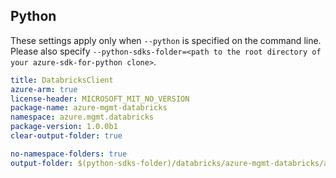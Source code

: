 ## Python

These settings apply only when `--python` is specified on the command line.
Please also specify `--python-sdks-folder=<path to the root directory of your azure-sdk-for-python clone>`.

``` yaml $(python)
title: DatabricksClient
azure-arm: true
license-header: MICROSOFT_MIT_NO_VERSION
package-name: azure-mgmt-databricks
namespace: azure.mgmt.databricks
package-version: 1.0.0b1
clear-output-folder: true
```

``` yaml $(python)
no-namespace-folders: true
output-folder: $(python-sdks-folder)/databricks/azure-mgmt-databricks/azure/mgmt/databricks
```

